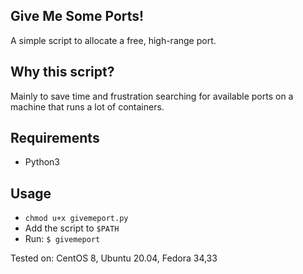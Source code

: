 ## Give Me Some Ports!
A simple script to allocate a free, high-range port.

## Why this script?
Mainly to save time and frustration searching for available ports on a machine that runs a lot of containers.

## Requirements
- Python3

## Usage
- `chmod u+x givemeport.py`
- Add the script to `$PATH` 
- Run: `$ givemeport`

Tested on: CentOS 8, Ubuntu 20.04, Fedora 34,33
